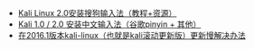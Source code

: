 + [Kali Linux 2.0安装搜狗输入法（教程+资源）](http://www.kali.org.cn/thread-21193-1-1.html)
+ [Kali 1.0 / 2.0 安装中文输入法（谷歌pinyin + 其他）](http://www.cnblogs.com/dunitian/p/4712323.html)
+ [在2016.1版本kali-linux（也就是kali滚动更新版）更新慢解决办法](http://www.legendsec.org/708.html)
